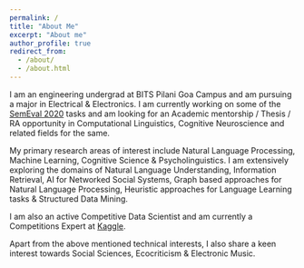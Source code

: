 ```yaml
---
permalink: /
title: "About Me"
excerpt: "About me"
author_profile: true
redirect_from: 
  - /about/
  - /about.html
---
```


I am an engineering undergrad at BITS Pilani Goa Campus and am pursuing a major in Electrical & Electronics. I am currently working on some of the [SemEval 2020](http://alt.qcri.org/semeval2020/index.php?id=tasks) tasks and am looking for an Academic mentorship / Thesis / RA opportunity in Computational Linguistics, Cognitive Neuroscience and related fields for the same.

My primary research areas of interest include Natural Language Processing, Machine Learning, Cognitive Science & Psycholinguistics. I am extensively exploring the domains of Natural Language Understanding, Information Retrieval, AI for Networked Social Systems, Graph based approaches for Natural Language Processing, Heuristic approaches for Language Learning tasks & Structured Data Mining.

I am also an active Competitive Data Scientist and am currently a Competitions Expert at [Kaggle](https://www.kaggle.com/rajaswa).

Apart from the above mentioned technical interests, I also share a keen interest towards Social Sciences, Ecocriticism & Electronic Music.


